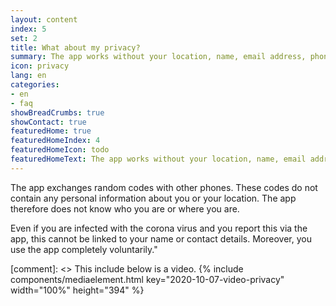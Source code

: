```yaml
---
layout: content
index: 5
set: 2
title: What about my privacy?
summary: The app works without your location, name, email address, phone number, or other contact details.
icon: privacy
lang: en
categories:
- en
- faq
showBreadCrumbs: true
showContact: true
featuredHome: true
featuredHomeIndex: 4
featuredHomeIcon: todo
featuredHomeText: The app works without your location, name, email address, phone number, or other contact details.
---
```


The app exchanges random codes with other phones. These codes do not contain any personal information about you or your location. The app therefore does not know who you are or where you are.

Even if you are infected with the corona virus and you report this via the app, this cannot be linked to your name or contact details. Moreover, you use the app completely voluntarily."

[comment]: <> This include below is a video.
{% include components/mediaelement.html key="2020-10-07-video-privacy" width="100%" height="394" %}
